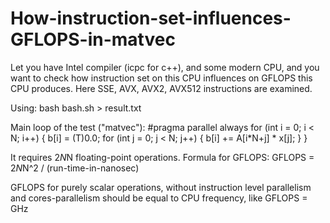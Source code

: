 # How-instruction-set-influences-GFLOPS-in-matvec

Let you have Intel compiler (icpc for c++), and some modern CPU, and you want to check how instruction set on this CPU influences on GFLOPS this CPU produces.
Here SSE, AVX, AVX2, AVX512 instructions are examined.

Using:
bash bash.sh > result.txt

Main loop of the test ("matvec"):
#pragma parallel always
for (int i = 0; i < N; i++)
{
    b[i] = (T)0.0;
    for (int j = 0; j < N; j++)
    {
        b[i] += A[i*N+j] * x[j];
    }
}

It requires 2*N*N floating-point operations. Formula for GFLOPS:
GFLOPS = 2*N*N^2 / (run-time-in-nanosec)

GFLOPS for purely scalar operations, without instruction level parallelism and cores-parallelism should be equal to CPU frequency, like
GFLOPS = GHz

